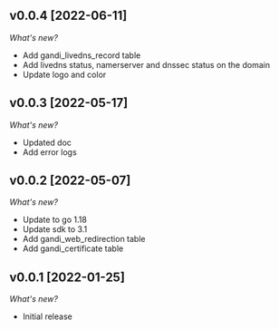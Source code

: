 ## v0.0.4 [2022-06-11]

_What's new?_

- Add gandi_livedns_record table
- Add livedns status, namerserver and dnssec status on the domain
- Update logo and color

## v0.0.3 [2022-05-17]

_What's new?_

- Updated doc
- Add error logs

## v0.0.2 [2022-05-07]

_What's new?_

- Update to go 1.18
- Update sdk to 3.1
- Add gandi_web_redirection table
- Add gandi_certificate table

## v0.0.1 [2022-01-25]

_What's new?_

- Initial release
